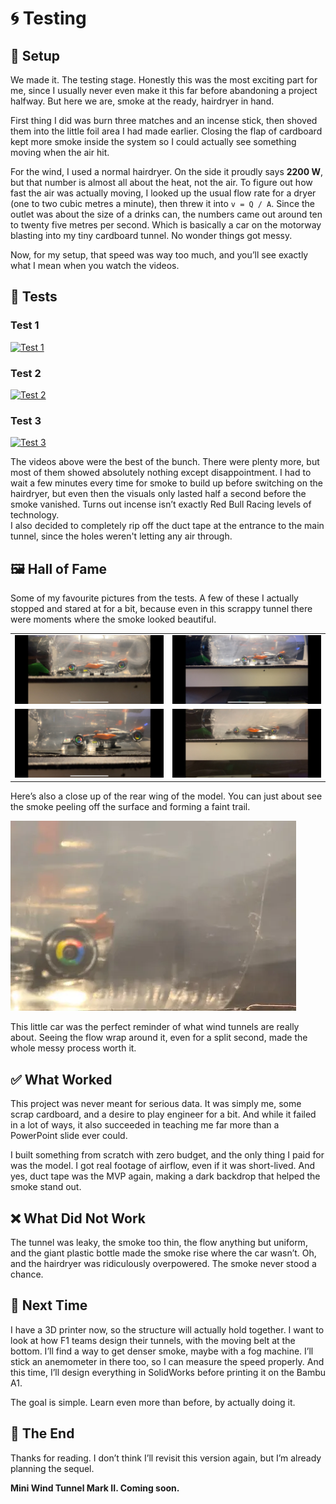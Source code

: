 # 🌀 Testing

## 🔧 Setup

We made it. The testing stage. Honestly this was the most exciting part for me, since I usually never even make it this far before abandoning a project halfway. But here we are, smoke at the ready, hairdryer in hand.  

First thing I did was burn three matches and an incense stick, then shoved them into the little foil area I had made earlier. Closing the flap of cardboard kept more smoke inside the system so I could actually see something moving when the air hit.  

For the wind, I used a normal hairdryer. On the side it proudly says **2200 W**, but that number is almost all about the heat, not the air. To figure out how fast the air was actually moving, I looked up the usual flow rate for a dryer (one to two cubic metres a minute), then threw it into `v = Q / A`. Since the outlet was about the size of a drinks can, the numbers came out around ten to twenty five metres per second. Which is basically a car on the motorway blasting into my tiny cardboard tunnel. No wonder things got messy.  

Now, for my setup, that speed was way too much, and you’ll see exactly what I mean when you watch the videos.  

## 🎥 Tests

### Test 1  
[![Test 1](https://img.youtube.com/vi/LLgylJ2-jGY/0.jpg)](https://youtu.be/LLgylJ2-jGY)  

### Test 2  
[![Test 2](https://img.youtube.com/vi/l7FbIIrXdn4/0.jpg)](https://youtu.be/l7FbIIrXdn4)  

### Test 3  
[![Test 3](https://img.youtube.com/vi/qWAtWFcYQfM/0.jpg)](https://youtu.be/qWAtWFcYQfM)  

The videos above were the best of the bunch. There were plenty more, but most of them showed absolutely nothing except disappointment. I had to wait a few minutes every time for smoke to build up before switching on the hairdryer, but even then the visuals only lasted half a second before the smoke vanished. Turns out incense isn’t exactly Red Bull Racing levels of technology.  
I also decided to completely rip off the duct tape at the entrance to the main tunnel, since the holes weren't letting any air through.

## 🖼️ Hall of Fame

Some of my favourite pictures from the tests. A few of these I actually stopped and stared at for a bit, because even in this scrappy tunnel there were moments where the smoke looked beautiful.  

<table>
  <tr>
    <td><img src="pic1.webp" alt="pic1" width="250"></td>
    <td><img src="pic2.webp" alt="pic2" width="250"></td>
  </tr>
  <tr>
    <td><img src="pic3.webp" alt="pic3" width="250"></td>
    <td><img src="pic4.webp" alt="pic4" width="250"></td>
  </tr>
</table>

Here’s also a close up of the rear wing of the model. You can just about see the smoke peeling off the surface and forming a faint trail.  

![wing](wing.webp)  

This little car was the perfect reminder of what wind tunnels are really about. Seeing the flow wrap around it, even for a split second, made the whole messy process worth it.  

## ✅ What Worked

This project was never meant for serious data. It was simply me, some scrap cardboard, and a desire to play engineer for a bit. And while it failed in a lot of ways, it also succeeded in teaching me far more than a PowerPoint slide ever could.  

I built something from scratch with zero budget, and the only thing I paid for was the model. I got real footage of airflow, even if it was short-lived. And yes, duct tape was the MVP again, making a dark backdrop that helped the smoke stand out.  

## ❌ What Did Not Work

The tunnel was leaky, the smoke too thin, the flow anything but uniform, and the giant plastic bottle made the smoke rise where the car wasn’t. Oh, and the hairdryer was ridiculously overpowered. The smoke never stood a chance.  

## 🚀 Next Time

I have a 3D printer now, so the structure will actually hold together. I want to look at how F1 teams design their tunnels, with the moving belt at the bottom. I’ll find a way to get denser smoke, maybe with a fog machine. I’ll stick an anemometer in there too, so I can measure the speed properly. And this time, I’ll design everything in SolidWorks before printing it on the Bambu A1.  

The goal is simple. Learn even more than before, by actually doing it.  

## 🏁 The End

Thanks for reading. I don’t think I’ll revisit this version again, but I’m already planning the sequel.  

**Mini Wind Tunnel Mark II. Coming soon.**







